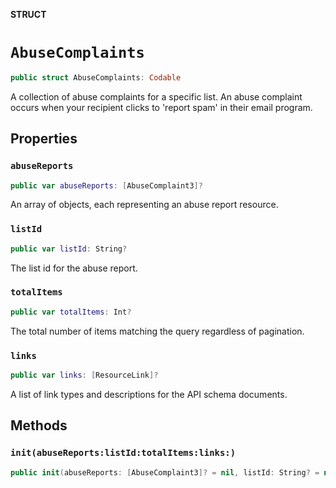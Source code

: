 **STRUCT**

# `AbuseComplaints`

```swift
public struct AbuseComplaints: Codable
```

A collection of abuse complaints for a specific list. An abuse complaint occurs when your recipient clicks to &#x27;report spam&#x27; in their email program.

## Properties
### `abuseReports`

```swift
public var abuseReports: [AbuseComplaint3]?
```

An array of objects, each representing an abuse report resource.

### `listId`

```swift
public var listId: String?
```

The list id for the abuse report.

### `totalItems`

```swift
public var totalItems: Int?
```

The total number of items matching the query regardless of pagination.

### `links`

```swift
public var links: [ResourceLink]?
```

A list of link types and descriptions for the API schema documents.

## Methods
### `init(abuseReports:listId:totalItems:links:)`

```swift
public init(abuseReports: [AbuseComplaint3]? = nil, listId: String? = nil, totalItems: Int? = nil, links: [ResourceLink]? = nil)
```
